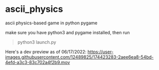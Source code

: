 # ascii_physics
ascii physics-based game in python pygame

make sure you have python3 and pygame installed, then run 

> python3 launch.py

Here's a dev preview as of 06/17/2022:
https://user-images.githubusercontent.com/12489825/174423283-2aee6ea8-54bd-4efd-a3c3-83c702a4f2b9.mov

